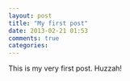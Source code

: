 ```yaml
---
layout: post
title: "My first post"
date: 2013-02-21 01:53
comments: true
categories: 
---
```

This is my very first post. Huzzah!